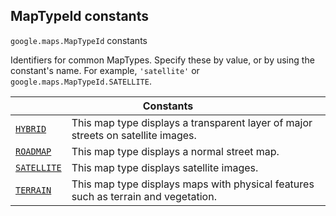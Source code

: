 
<devsite-heading text=" MapTypeId constants" for="MapTypeId" level="h2" link="" toc="" back-to-top=""><h2 id="MapTypeId" is-upgraded="">MapTypeId constants</h2></devsite-heading>
<p>
<code translate="no" dir="ltr"><span itemprop="path">google.maps</span>.<span itemprop="name">MapTypeId</span></code>
constants
</p>
<p>Identifiers for common MapTypes. Specify these by value, or by using the constant's name. For example, <code translate="no" dir="ltr">'satellite'</code> or <code translate="no" dir="ltr">google.maps.MapTypeId.SATELLITE</code>.</p>
<div class="devsite-table-wrapper"><table class="constants responsive" summary="MapTypeId constants">
<thead>
<tr><th colspan="2">Constants</th>
</tr></thead>
<tbody>
<tr id="MapTypeId.HYBRID">
<td itemprop="property"><code translate="no" dir="ltr"><a class="secret-link" href="#MapTypeId.HYBRID"><span>HYBRID</span></a></code></td>
<td>This map type displays a transparent layer of major streets on satellite images.</td>
</tr>
<tr id="MapTypeId.ROADMAP">
<td itemprop="property"><code translate="no" dir="ltr"><a class="secret-link" href="#MapTypeId.ROADMAP"><span>ROADMAP</span></a></code></td>
<td>This map type displays a normal street map.</td>
</tr>
<tr id="MapTypeId.SATELLITE">
<td itemprop="property"><code translate="no" dir="ltr"><a class="secret-link" href="#MapTypeId.SATELLITE"><span>SATELLITE</span></a></code></td>
<td>This map type displays satellite images.</td>
</tr>
<tr id="MapTypeId.TERRAIN">
<td itemprop="property"><code translate="no" dir="ltr"><a class="secret-link" href="#MapTypeId.TERRAIN"><span>TERRAIN</span></a></code></td>
<td>This map type displays maps with physical features such as terrain and vegetation.</td>
</tr>
</tbody>
</table></div>
<script src="replace_links.js"></script>
